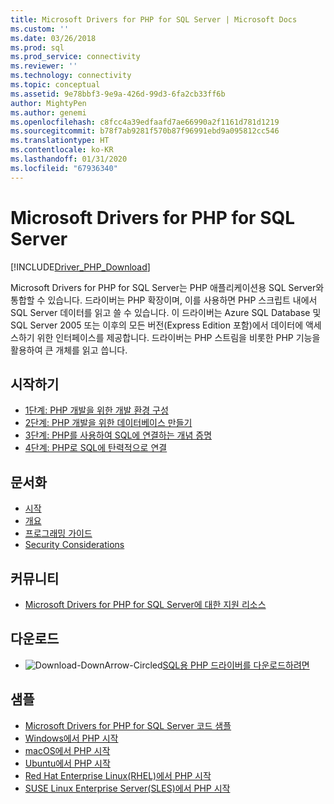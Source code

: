 ```yaml
---
title: Microsoft Drivers for PHP for SQL Server | Microsoft Docs
ms.custom: ''
ms.date: 03/26/2018
ms.prod: sql
ms.prod_service: connectivity
ms.reviewer: ''
ms.technology: connectivity
ms.topic: conceptual
ms.assetid: 9e78bbf3-9e9a-426d-99d3-6fa2cb33ff6b
author: MightyPen
ms.author: genemi
ms.openlocfilehash: c8fcc4a39edfaafd7ae66990a2f1161d781d1219
ms.sourcegitcommit: b78f7ab9281f570b87f96991ebd9a095812cc546
ms.translationtype: HT
ms.contentlocale: ko-KR
ms.lasthandoff: 01/31/2020
ms.locfileid: "67936340"
---
```

# <a name="microsoft-drivers-for-php-for-sql-server"></a>Microsoft Drivers for PHP for SQL Server

[!INCLUDE[Driver_PHP_Download](../../includes/driver_php_download.md)]

Microsoft Drivers for PHP for SQL Server는 PHP 애플리케이션용 SQL Server와 통합할 수 있습니다. 드라이버는 PHP 확장이며, 이를 사용하면 PHP 스크립트 내에서 SQL Server 데이터를 읽고 쓸 수 있습니다. 이 드라이버는 Azure SQL Database 및 SQL Server 2005 또는 이후의 모든 버전(Express Edition 포함)에서 데이터에 액세스하기 위한 인터페이스를 제공합니다. 드라이버는 PHP 스트림을 비롯한 PHP 기능을 활용하여 큰 개체를 읽고 씁니다.  
  
## <a name="getting-started"></a>시작하기  
* [1단계: PHP 개발을 위한 개발 환경 구성](step-1-configure-development-environment-for-php-development.md)  
* [2단계: PHP 개발을 위한 데이터베이스 만들기](step-2-create-a-sql-database-for-php-development.md)  
* [3단계: PHP를 사용하여 SQL에 연결하는 개념 증명](step-3-proof-of-concept-connecting-to-sql-using-php.md)  
* [4단계: PHP로 SQL에 탄력적으로 연결](step-4-connect-resiliently-to-sql-with-php.md)  
  
## <a name="documentation"></a>문서화  
* [시작](getting-started-with-the-php-sql-driver.md)
* [개요](overview-of-the-php-sql-driver.md)
* [프로그래밍 가이드](programming-guide-for-php-sql-driver.md) 
* [Security Considerations](security-considerations-for-php-sql-driver.md)
  
## <a name="community"></a>커뮤니티  
* [Microsoft Drivers for PHP for SQL Server에 대한 지원 리소스](support-resources-for-the-php-sql-driver.md)
  
## <a name="download"></a>다운로드  
* ![Download-DownArrow-Circled](../../ssdt/media/download.png)[SQL용 PHP 드라이버를 다운로드하려면](download-drivers-php-sql-server.md)
  
## <a name="samples"></a>샘플  
* [Microsoft Drivers for PHP for SQL Server 코드 샘플](code-samples-for-php-sql-driver.md)
* [Windows에서 PHP 시작](https://www.microsoft.com/sql-server/developer-get-started/php/windows/)
* [macOS에서 PHP 시작](https://www.microsoft.com/sql-server/developer-get-started/php/mac/)
* [Ubuntu에서 PHP 시작](https://www.microsoft.com/sql-server/developer-get-started/php/ubuntu/)
* [Red Hat Enterprise Linux(RHEL)에서 PHP 시작](https://www.microsoft.com/sql-server/developer-get-started/php/rhel/)
* [SUSE Linux Enterprise Server(SLES)에서 PHP 시작](https://www.microsoft.com/sql-server/developer-get-started/php/sles/)
